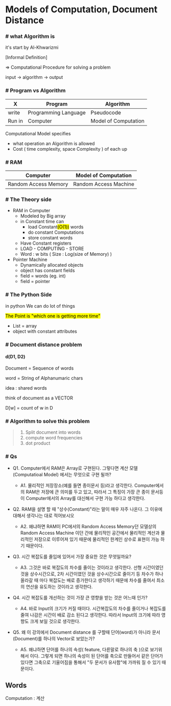 # Models of Computation, Document Distance

### # what Algorithm is

it's start by Al-Khwarizmi

[Informal Definition]

=> Computational Procedure for solving a problem

input -> algorithm -> output



### # Program vs Algorithm

| X      | Program              | Algorithm            |
| ------ | -------------------- | -------------------- |
| write  | Programming Language | Pseudocode           |
| Run in | Computer             | Model of Computation |

Computational Model specifies

* what operation an Algorithm is allowed
* Cost ( time complexity, space Complexity ) of each up



### # RAM

| Computer             | Model of Computation  |
| -------------------- | --------------------- |
| Random Access Memory | Random Access Machine |

### # The Theory side

* RAM in Computer 
  * Modeled by Big array
  * in Constant time can
    * load Constant<mark>(O(1))</mark> words
    * do constant Computations
    * store constant words
  * Have Constant registers
  * LOAD - COMPUTING - STORE
  * Word : w bits ( Size : Log(size of Memory) )
* Pointer Machine
  * Dynamically allocated objects
  * object has constant fields
  * field = words (eg. int)
  * field = pointer

### # The Python Side

in python We can do lot of things

<mark>The Point is "which one is getting more time"</mark>

* List = array
* object with constant attributes



### # Document distance problem 

#### d(D1, D2)

Document = Sequence of words

word = String of Alphanumaric chars

idea : shared words

think of document as a VECTOR

D[w] = count of w in D

### # Algorithm to solve this problem

> 1. Split document into words
> 2. compute word frequencies
> 3. dot product



### # Qs

* Q1. Computer에서 RAM은 Array로 구현된다. 그렇다면 계산 모델(Computatioal Model) 에서는 무엇으로 구현 될까?
  * A1. 물리적인 저장장소(예를 들면 종이문서 등)라고 생각한다. Computer에서의 RAM은 저장에 큰 의미를 두고 있고, 따라서 그 특징이 가장 큰  종이 문서등이 Computer에서의 Array를 대신해서 구현 가능 하다고 생각한다.



* Q2. RAM을 설명 할 때 "상수(Constant)"라는 말이 매우 자주 나온다. 그 이유에 대해서 생각나는 대로 적어보시오
  * A2. 왜냐하면 RAM이 PC에서의 Random Access Memory던 모델상의 Random Access Machine 이던 간에 물리적인 공간에서 물리적인 계산과 물리적인 저장으로 이루어져 있기 때문에 물리적인 한계인 상수로 표현이 가능 하기 때문이다.



* Q3. 시간 복잡도를 줄입에 있어서 가장 중요한 것은 무엇일까요?
  * A3. 그것은 바로 복잡도의 차수를 줄이는 것이라고 생각한다. 선형 시간이였던 것을 상수시간으로, 2차 시간이였던 것을 상수시간으로 줄이기 등 차수가 하나 올라갈 때 마다 복잡도는 배로 증가한다고 생각하기 때문에 차수를 줄여서 최소의 연산을 유도하는 것이라고 생각한다.  



* Q4. 시간 복잡도를 개선하는 것이 가장 큰 영향을 받는 것은 어느때 인가?
  - A4. 바로 Input의 크기가 커질 때이다. 시간복잡도의 차수를 줄이거나 복잡도를 줄여 나감은 시간이 배로 감소 된다고 생각한다. 따라서 Input의 크기에 따라 영향도 크게 보일 것으로 생각한다.



* Q5. 왜 이 강의에서 Document distance 를 구할때 단어(word)가 아니라 문서(Document)를 하나의 Vector로 보았는가?
  * A5. 왜냐하면 단어를 하나의 속성( feature, 다른말로 하나의 축 )으로 보기위해서 이다. 그렇게 되면 하나의 속성이 된 단어를 축으로 만들어서 같은 단어가 있다면 그축으로 기울어짐을 통해서 "두 문서가 유사함"에 가까워 질 수 있기 때문이다.



## Words

Computation : 계산

